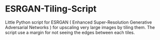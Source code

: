 # ESRGAN-Tiling-Script
Little Python script for ESRGAN ( Enhanced Super-Resolution Generative Adversarial Networks ) for upscaling very large images by tiling them. The script use a margin for not seeing the edges between each tiles.
